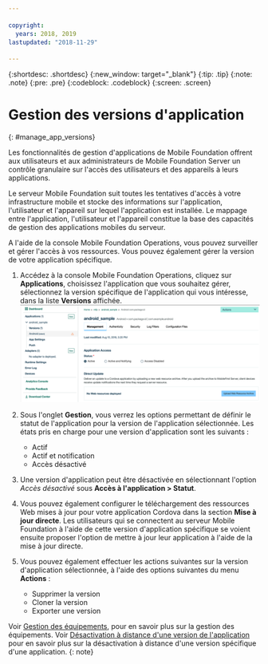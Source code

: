 ```yaml
---

copyright:
  years: 2018, 2019
lastupdated: "2018-11-29"

---
```


{:shortdesc: .shortdesc}
{:new_window: target="_blank"}
{:tip: .tip}
{:note: .note}
{:pre: .pre}
{:codeblock: .codeblock}
{:screen: .screen}

# Gestion des versions d'application
{: #manage_app_versions}

Les fonctionnalités de gestion d'applications de Mobile Foundation offrent aux utilisateurs et aux administrateurs de Mobile Foundation Server un contrôle granulaire sur l'accès des utilisateurs et des appareils à leurs applications.

Le serveur Mobile Foundation suit toutes les tentatives d'accès à votre infrastructure mobile et stocke des informations sur l'application, l'utilisateur et l'appareil sur lequel l'application est installée. Le mappage entre l'application, l'utilisateur et l'appareil constitue la base des capacités de gestion des applications mobiles du serveur.

A l'aide de la console Mobile Foundation Operations, vous pouvez surveiller et gérer l'accès à vos ressources. Vous pouvez également gérer la version de votre application spécifique.

1.  Accédez à la console Mobile Foundation Operations, cliquez sur **Applications**, choisissez l'application que vous souhaitez gérer, sélectionnez la version spécifique de l'application qui vous intéresse, dans la liste **Versions** affichée.
     ![Gestion des versions d'application](images/app_version_management.png)

2. Sous l'onglet **Gestion**, vous verrez les options permettant de définir le statut de l'application pour la version de l'application sélectionnée. Les états pris en charge pour une version d'application sont les suivants :
   * Actif
   * Actif et notification
   * Accès désactivé
3. Une version d'application peut être désactivée en sélectionnant l'option *Accès désactivé* sous **Accès à l'application > Statut**.
4. Vous pouvez également configurer le téléchargement des ressources Web mises à jour pour votre application Cordova dans la section **Mise à jour directe**. Les utilisateurs qui se connectent au serveur Mobile Foundation à l'aide de cette version d'application spécifique se voient ensuite proposer l'option de mettre à jour leur application à l'aide de la mise à jour directe.
5. Vous pouvez également effectuer les actions suivantes sur la version d'application sélectionnée, à l'aide des options suivantes du menu **Actions** :
   *  Supprimer la version
   *  Cloner la version
   *  Exporter une version


Voir [Gestion des équipements](manage_devices.html), pour en savoir plus sur la gestion des équipements. Voir [Désactivation à distance d'une version de l'application](remote_disable_app_version.html) pour en savoir plus sur la désactivation à distance d'une version spécifique d'une application.
{: note}

